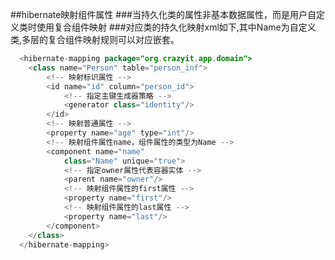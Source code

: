 ##hibernate映射组件属性
###当持久化类的属性非基本数据属性，而是用户自定义类时使用复合组件映射
###对应类的持久化映射xml如下,其中Name为自定义类,多层的复合组件映射规则可以对应嵌套。
```java
  <hibernate-mapping package="org.crazyit.app.domain">
    <class name="Person" table="person_inf">
    	<!-- 映射标识属性 -->
    	<id name="id" column="person_id">
    		<!-- 指定主键生成器策略 -->
    		<generator class="identity"/>
    	</id>
    	<!-- 映射普通属性 -->
    	<property name="age" type="int"/>
    	<!-- 映射组件属性name，组件属性的类型为Name -->
    	<component name="name" 
    		class="Name" unique="true">
    		<!-- 指定owner属性代表容器实体 -->
    		<parent name="owner"/>
    		<!-- 映射组件属性的first属性 -->
    		<property name="first"/>
    		<!-- 映射组件属性的last属性 -->
    		<property name="last"/>
    	</component>
    </class>
  </hibernate-mapping>
```
